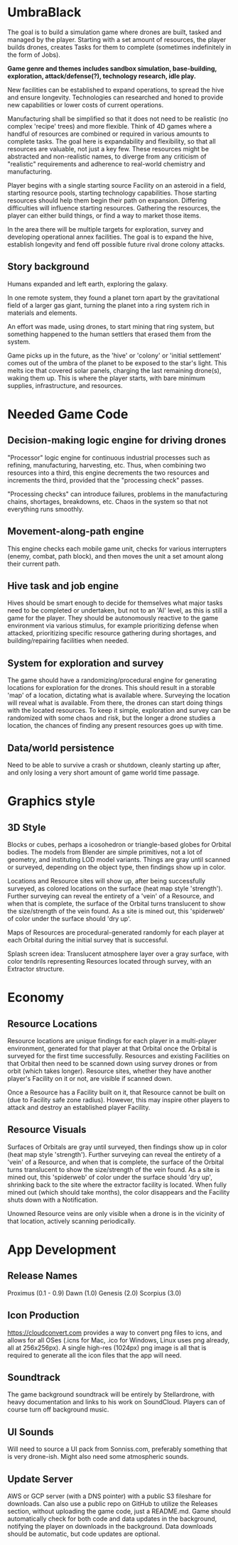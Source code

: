 # UmbraBlack
The goal is to build a simulation game where drones are built, tasked and managed by the player.  Starting with a set amount of resources, the player builds drones, creates Tasks for them to complete (sometimes indefinitely in the form of Jobs). 

**Game genre and themes includes sandbox simulation, base-building, exploration, attack/defense(?), technology research, idle play.**

New facilities can be established to expand operations, to spread the hive and ensure longevity. Technologies can researched and honed to provide new capabilities or lower costs of current operations.

Manufacturing shall be simplified so that it does not need to be realistic (no complex 'recipe' trees) and more flexible.  Think of 4D games where a handful of resources are combined or required in various amounts to complete tasks. The goal here is expandability and flexibility, so that all resources are valuable, not just a key few. These resources might be abstracted and non-realistic names, to diverge from any criticism of "realistic" requirements and adherence to real-world chemistry and manufacturing. 

Player begins with a single starting source Facility on an asteroid in a field, starting resource pools, starting technology capabilities.  Those starting resources should help them begin their path on expansion.  Differing difficulties will influence starting resources.  Gathering the resources, the player can either build things, or find a way to market those items.

In the area there will be multiple targets for exploration, survey and developing operational annex facilities.  The goal is to expand the hive, establish longevity and fend off possible future rival drone colony attacks.

## Story background

Humans expanded and left earth, exploring the galaxy.

In one remote system, they found a planet torn apart by the gravitational field of a larger gas giant, turning the planet into a ring system rich in materials and elements.

An effort was made, using drones, to start mining that ring system, but something happened to the human settlers that erased them from the system.

Game picks up in the future, as the 'hive' or 'colony' or 'initial settlement' comes out of the umbra of the planet to be exposed to the star's light.  This melts ice that covered solar panels, charging the last remaining drone(s), waking them up.  This is where the player starts, with bare minimum supplies, infrastructure, and resources. 


# Needed Game Code

## Decision-making logic engine for driving drones
"Processor" logic engine for continuous industrial processes such as refining, manufacturing, harvesting, etc.  Thus, when combining two resources into a third, this engine decrements the two resources and increments the third, provided that the "processing check" passes.  

"Processing checks" can introduce failures, problems in the manufacturing chains, shortages, breakdowns, etc.  Chaos in the system so that not everything runs smoothly.  

## Movement-along-path engine
This engine checks each mobile game unit, checks for various interrupters (enemy, combat, path block), and then moves the unit a set amount along their current path.

## Hive task and job engine
Hives should be smart enough to decide for themselves what major tasks need to be completed or undertaken, but not to an 'AI' level, as this is still a game for the player.  They should be autonomously reactive to the game environment via various stimulus, for example prioritizing defense when attacked, prioritizing specific resource gathering during shortages, and building/repairing facilities when needed.

## System for exploration and survey
The game should have a randomizing/procedural engine for generating locations for exploration for the drones. This should result in a storable 'map' of a location, dictating what is available where.  Surveying the location will reveal what is available.  From there, the drones can start doing things with the located resources.  To keep it simple, exploration and survey can be randomized with some chaos and risk, but the longer a drone studies a location, the chances of finding any present resources goes up with time.  

## Data/world persistence
Need to be able to survive a crash or shutdown, cleanly starting up after, and only losing a very short amount of game world time passage.


# Graphics style
## 3D Style
Blocks or cubes, perhaps a icosohedron or triangle-based globes for Orbital bodies.  The models from Blender are simple primitives, not a lot of geometry, and instituting LOD model variants.  Things are gray until scanned or surveyed, depending on the object type, then findings show up in color.

Locations and Resource sites will show up, after being successfully surveyed, as colored locations on the surface (heat map style 'strength').  Further surveying can reveal the entirety of a 'vein' of a Resource, and when that is complete, the surface of the Orbital turns translucent to show the size/strength of the vein found. As a site is mined out, this 'spiderweb' of color under the surface should 'dry up'.

Maps of Resources are procedural-generated randomly for each player at each Orbital during the initial survey that is successful.  

Splash screen idea:  Translucent atmosphere layer over a gray surface, with color tendrils representing Resources located through survey, with an Extractor structure.


# Economy
## Resource Locations
Resource locations are unique findings for each player in a multi-player environment, generated for that player at that Orbital once the Orbital is surveyed for the first time successfully.  Resources and existing Facilities on that Orbital then need to be scanned down using survey drones or from orbit (which takes longer).  Resource sites, whether they have another player's Facility on it or not, are visible if scanned down.

Once a Resource has a Facility built on it, that Resource cannot be built on (due to Facility safe zone radius).  However, this may inspire other players to attack and destroy an established player Facility.

## Resource Visuals
Surfaces of Orbitals are gray until surveyed, then findings show up in color (heat map style 'strength').  Further surveying can reveal the entirety of a 'vein' of a Resource, and when that is complete, the surface of the Orbital turns translucent to show the size/strength of the vein found.  As a site is mined out, this 'spiderweb' of color under the surface should 'dry up', shrinking back to the site where the extractor facility is located.  When fully mined out (which should take months), the color disappears and the Facility shuts down with a Notification.

Unowned Resource veins are only visible when a drone is in the vicinity of that location, actively scanning periodically.

# App Development
## Release Names
Proximus  (0.1 - 0.9)
Dawn      (1.0)
Genesis   (2.0)
Scorpius  (3.0)

## Icon Production
https://cloudconvert.com provides a way to convert png files to icns, and allows for all OSes (.icns for Mac, .ico for Windows, Linux uses png already, all at 256x256px).  A single high-res (1024px) png image is all that is required to generate all the icon files that the app will need.

## Soundtrack
The game background soundtrack will be entirely by Stellardrone, with heavy documentation and links to his work on SoundCloud.  Players can of course turn off background music.

## UI Sounds
Will need to source a UI pack from Sonniss.com, preferably something that is very drone-ish.  Might also need some atmospheric sounds.

## Update Server
AWS or GCP server (with a DNS pointer) with a public S3 fileshare for downloads.  Can also use a public repo on GitHub to utilize the Releases section, without uploading the game code, just a README.md.  Game should automatically check for both code and data updates in the background, notifying the player on downloads in the background.  Data downloads should be automatic, but code updates are optional.
